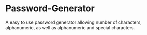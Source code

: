 # Password-Generator
A easy to use password generator allowing number of characters, alphanumeric, as well as alphanumeric and special characters.
